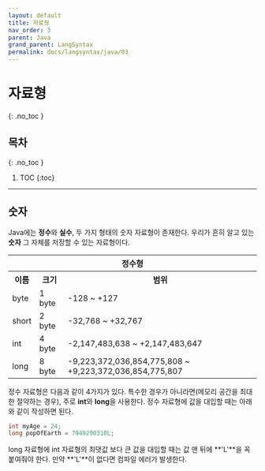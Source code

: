 ```yaml
---
layout: default
title: 자료형
nav_order: 3
parent: Java
grand_parent: LangSyntax
permalink: docs/langsyntax/java/03
---
```


# 자료형
{: .no_toc }

## 목차
{: .no_toc }

1. TOC
{:toc}

---

## 숫자
Java에는 **정수**와 **실수**, 두 가지 형태의 숫자 자료형이 존재한다. 우리가 흔히 알고 있는 **숫자** 그 자체를 저장할 수 있는 자료형이다.

<table>
    <tr>
        <th colspan="3">정수형</th>
    </tr>
    <tr>
        <th>이름</th>
        <th>크기</th>
        <th>범위</th>
    </tr>
    <tr>
        <td>byte</td>
        <td>1 byte</td>
        <td>-128 ~ +127</td>
    </tr>
    <tr>
        <td>short</td>
        <td>2 byte</td>
        <td>-32,768 ~ +32,767</td>
    </tr>
    <tr>
        <td>int</td>
        <td>4 byte</td>
        <td>-2,147,483,638 ~ +2,147,483,647</td>
    </tr>
    <tr>
        <td>long</td>
        <td>8 byte</td>
        <td>-9,223,372,036,854,775,808 ~ +9,223,372,036,854,775,807</td>
    </tr>
</table>

정수 자료형은 다음과 같이 4가지가 있다. 특수한 경우가 아니라면(메모리 공간을 최대한 절약하는 경우), 주로 **int**와 **long**을 사용한다. 정수 자료형에 값을 대입할 때는 아래와 같이 작성하면 된다.

```java
int myAge = 24;
long popOfEarth = 7949290310L;
```

long 자료형에 int 자료형의 최댓값 보다 큰 값을 대입할 때는 값 맨 뒤에 **'L'**을 꼭 붙여줘야 한다. 만약 **'L'**이 없다면 컴파일 에러가 발생한다.
